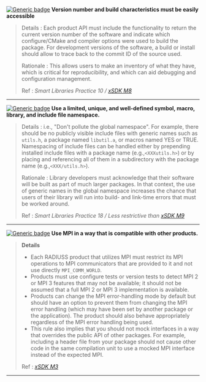 <a name="mpkg1"></a>
[![Generic badge](https://img.shields.io/badge/M.pkg-1-red.svg)](#mpkg1) **Version number and build characteristics must be easily accessible**

>Details
>: Each product API must include the functionality to return the current version number of the software and indicate which configure/CMake and compiler options were used to build the package. For development versions of the software, a build or install should allow to trace back to the commit ID of the source used.
>
>Rationale
>: This allows users to make an inventory of what they have, which is critical for reproducibility, and which can aid debugging and configuration management.
>
>Ref
>: *Smart Libraries Practice 10 / [xSDK M8](https://github.com/xsdk-project/xsdk-community-policies/blob/master/package_policies/M8.md)*

---
<a name="mpkg2"></a>
[![Generic badge](https://img.shields.io/badge/M.pkg-2-red.svg)](#mpkg2) **Use a limited, unique, and well-defined symbol, macro, library, and include file namespace.**

>Details
>: i.e., "Don't pollute the global namespace". For example, there should be no publicly visible include files with generic names such as `utils.h`, a package named `libutil.a`, or macros named YES or TRUE. Namespacing of include files can be handled either by prepending installed include files with a package name (e.g.,`<XXXutils.h>`) or by placing and referencing all of them in a subdirectory with the package name (e.g.,`<XXX/utils.h>`).
>
>Rationale
>: Library developers must acknowledge that their software will be built as part of much larger packages. In that context, the use of generic names in the global namespace increases the chance that users of their library will run into build- and link-time errors that must be worked around.
>
>Ref
>: *Smart Libraries Practice 18 / Less restrictive than [xSDK M9](https://github.com/xsdk-project/xsdk-community-policies/blob/master/package_policies/M9.md)*

---
<a name="mpkg3"></a>
[![Generic badge](https://img.shields.io/badge/M.pkg-3-red.svg)](#mpkg3) **Use MPI in a way that is compatible with other products.**

>**Details**
>
> * Each RADIUSS product that utilizes MPI must restrict its MPI operations to MPI communicators that are provided to it and not use directly `MPI_COMM_WORLD`.
> * Products must use configure tests or version tests to detect MPI 2 or MPI 3 features that may not be available; it should not be assumed that a full MPI 2 or MPI 3 implementation is available.
> * Products can change the MPI error-handling mode by default but should have an option to prevent them from changing the MPI error handling (which may have been set by another package or the application). The product should also behave appropriately regardless of the MPI error handling being used.
> * This rule also implies that you should not mock interfaces in a way that overrides the public API of other packages. For example, including a header file from your package should not cause other code in the same compilation unit to use a mocked MPI interface instead of the expected MPI.
>
>Ref
>: *[xSDK M3](https://github.com/xsdk-project/xsdk-community-policies/blob/master/package_policies/M3.md)*

---
